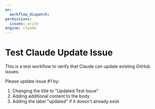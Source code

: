```yaml
---
on:
  workflow_dispatch:
permissions:
  issues: write
engine: claude
---
```


# Test Claude Update Issue

This is a test workflow to verify that Claude can update existing GitHub issues.

Please update issue #1 by:
1. Changing the title to "Updated Test Issue"
2. Adding additional content to the body
3. Adding the label "updated" if it doesn't already exist